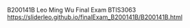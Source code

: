 B200141B Leo Ming Wu 
Final Exam BTIS3063
https://sliderleo.github.io/finalExam_B200141B/B200141B.html
